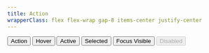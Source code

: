 ```yaml
---
title: Action
wrapperClass: flex flex-wrap gap-8 items-center justify-center
---
```


<button class="vv-button vv-button--action">
   Action
</button>

<button class="vv-button vv-button--action hover">
    Hover
</button>

<button class="vv-button vv-button--action active">
    Active
</button>

<button class="vv-button vv-button--action selected" aria-selected="true">
    Selected
</button>

<button class="vv-button vv-button--action focus-visible">
    Focus Visible
</button>

<button class="vv-button vv-button--action" disabled>
    Disabled
</button>
